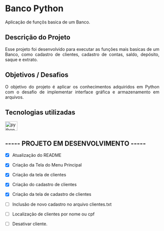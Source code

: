 # Banco Python 

Aplicação de funçõs basica de um Banco.

## Descrição do Projeto

<p align="justify">Esse projeto foi desenvolvido para executar as funções mais basicas de um Banco, como cadastro de clientes, cadastro de contas, saldo, depósito, saque e extrato.</p>

## Objetivos / Desafios

<p align="justify">O objetivo do projeto é aplicar os conhecimentos adquiridos em Python com o desafio de implementar interface gráfica e armazenamento em arquivos.</p>

## Tecnologias utilizadas

<div style="display: inline_block">
    
   <img align="center" alt="python" height="30" width="40" src="https://cdn.jsdelivr.net/gh/devicons/devicon/icons/python/python-original-wordmark.svg"/>
           
</div>

## ----- PROJETO EM DESENVOLVIMENTO -----

- [x] Atualização do README
- [x] Criação da Tela do Menu Principal
- [x] Criação da tela de clientes
- [x] Criação do cadastro de clientes
- [x] Criação da tela de cadastro de clientes
- [ ] Inclusão de novo cadastro no arquivo clientes.txt
- [ ] Localização de clientes por nome ou cpf
- [ ] Desativar cliente.


 